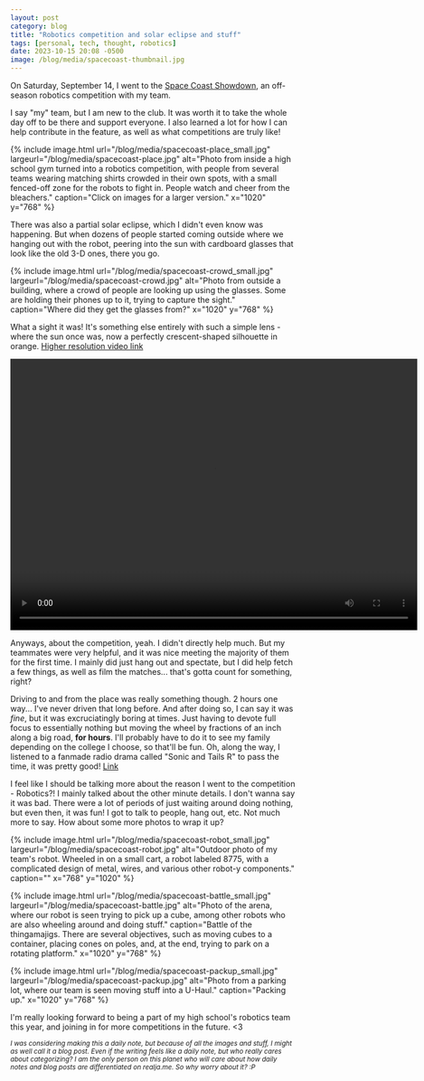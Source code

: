 ```yaml
---
layout: post
category: blog
title: "Robotics competition and solar eclipse and stuff"
tags: [personal, tech, thought, robotics]
date: 2023-10-15 20:08 -0500
image: /blog/media/spacecoast-thumbnail.jpg
---
```

On Saturday, September 14, I went to the [Space Coast Showdown](http://spacecoastshowdown.com/), an off-season robotics competition with my team.

I say "my" team, but I am new to the club. It was worth it to take the whole day off to be there and support everyone. I also learned a lot for how I can help contribute in the feature, as well as what competitions are truly like!

{% include image.html url="/blog/media/spacecoast-place_small.jpg" largeurl="/blog/media/spacecoast-place.jpg" alt="Photo from inside a high school gym turned into a robotics competition, with people from several teams wearing matching shirts crowded in their own spots, with a small fenced-off zone for the robots to fight in. People watch and cheer from the bleachers." caption="Click on images for a larger version." x="1020" y="768" %}

There was also a partial solar eclipse, which I didn't even know was happening. But when dozens of people started coming outside where we hanging out with the robot, peering into the sun with cardboard glasses that look like the old 3-D ones, there you go.

{% include image.html url="/blog/media/spacecoast-crowd_small.jpg" largeurl="/blog/media/spacecoast-crowd.jpg" alt="Photo from outside a building, where a crowd of people are looking up using the glasses. Some are holding their phones up to it, trying to capture the sight." caption="Where did they get the glasses from?" x="1020" y="768" %}

What a sight it was! It's something else entirely with such a simple lens - where the sun once was, now a perfectly crescent-shaped silhouette in orange. [Higher resolution video link](/blog/media/spacecoast-eclipse.mp4)

<video width="720" height="480" controls>
  <source src="/blog/media/spacecoast-eclipse_small.mp4" type="video/mp4">
</video>

Anyways, about the competition, yeah. I didn't directly help much. But my teammates were very helpful, and it was nice meeting the majority of them for the first time. I mainly did just hang out and spectate, but I did help fetch a few things, as well as film the matches... that's gotta count for something, right?

Driving to and from the place was really something though. 2 hours one way... I've never driven that long before. And after doing so, I can say it was *fine*, but it was excruciatingly boring at times. Just having to devote full focus to essentially nothing but moving the wheel by fractions of an inch along a big road, **for hours**. I'll probably have to do it to see my family depending on the college I choose, so that'll be fun. Oh, along the way, I listened to a fanmade radio drama called "Sonic and Tails R" to pass the time, it was pretty good! [Link](https://www.youtube.com/watch?v=siOnf9lsCho&list=PLVucl6B8OcBPCfQdgCMGUUFxv2Y7jl5_s)

I feel like I should be talking more about the reason I went to the competition - Robotics?! I mainly talked about the other minute details. I don't wanna say it was bad. There were a lot of periods of just waiting around doing nothing, but even then, it was fun! I got to talk to people, hang out, etc. Not much more to say. How about some more photos to wrap it up?

{% include image.html url="/blog/media/spacecoast-robot_small.jpg" largeurl="/blog/media/spacecoast-robot.jpg" alt="Outdoor photo of my team's robot. Wheeled in on a small cart, a robot labeled 8775, with a complicated design of metal, wires, and various other robot-y components." caption="" x="768" y="1020" %}

{% include image.html url="/blog/media/spacecoast-battle_small.jpg" largeurl="/blog/media/spacecoast-battle.jpg" alt="Photo of the arena, where our robot is seen trying to pick up a cube, among other robots who are also wheeling around and doing stuff." caption="Battle of the thingamajigs. There are several objectives, such as moving cubes to a container, placing cones on poles, and, at the end, trying to park on a rotating platform." x="1020" y="768" %}

{% include image.html url="/blog/media/spacecoast-packup_small.jpg" largeurl="/blog/media/spacecoast-packup.jpg" alt="Photo from a parking lot, where our team is seen moving stuff into a U-Haul." caption="Packing up." x="1020" y="768" %}

I'm really looking forward to being a part of my high school's robotics team this year, and joining in for more competitions in the future. <3

<small>*I was considering making this a daily note, but because of all the images and stuff, I might as well call it a blog post. Even if the writing feels like a daily note, but who really cares about categorizing? I am the only person on this planet who will care about how daily notes and blog posts are differentiated on realja.me. So why worry about it? :P*</small>
